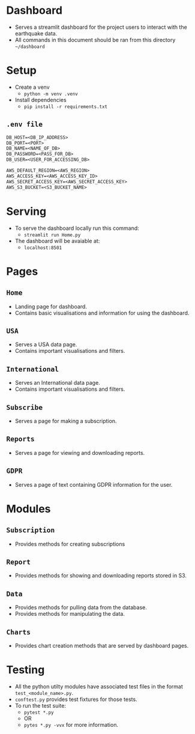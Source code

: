 # Dashboard

- Serves a streamlit dashboard for the project users to interact with the earthquake data.
- All commands in this document should be ran from this directory `~/dashboard`

# Setup

- Create a venv
    - `python -m venv .venv`
- Install dependencies
    - `pip install -r requirements.txt`

## `.env file`
```txt
DB_HOST=<DB_IP_ADDRESS>
DB_PORT=<PORT>
DB_NAME=<NAME_OF_DB>
DB_PASSWORD=<PASS_FOR_DB>
DB_USER=<USER_FOR_ACCESSING_DB>

AWS_DEFAULT_REGION=<AWS_REGION>
AWS_ACCESS_KEY=<AWS_ACCESS_KEY_ID>
AWS_SECRET_ACCESS_KEY=<AWS_SECRET_ACCESS_KEY>
AWS_S3_BUCKET=<S3_BUCKET_NAME>
```

# Serving

- To serve the dashboard locally run this command:
    - `streamlit run Home.py`
- The dashboard will be avaiable at:
    - `localhost:8501`

# Pages

## `Home`

- Landing page for dashboard.
- Contains basic visualisations and information for using the dashboard.

## `USA`

- Serves a USA data page.
- Contains important visualisations and filters.

## `International`

- Serves an International data page.
- Contains important visualisations and filters.

## `Subscribe`

- Serves a page for making a subscription.

## `Reports`

- Serves a page for viewing and downloading reports.

## `GDPR`

- Serves a page of text containing GDPR information for the user.

# Modules

## `Subscription`

- Provides methods for creating subscriptions

## `Report`

- Provides methods for showing and downloading reports stored in S3.

## `Data`

- Provides methods for pulling data from the database.
- Provides methods for manipulating the data.

## `Charts`

- Provides chart creation methods that are served by dashboard pages.

# Testing

- All the python utilty modules have associated test files in the format `test_<module_name>.py`.
- `conftest.py` provides test fixtures for those tests.
- To run the test suite:
    - `pytest *.py`
    - OR
    - `pytes *.py -vvx` for more information.
